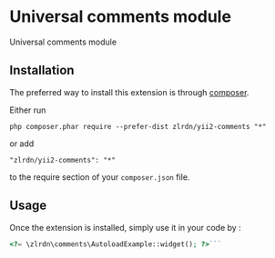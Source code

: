 Universal comments module
=========================
Universal comments module

Installation
------------

The preferred way to install this extension is through [composer](http://getcomposer.org/download/).

Either run

```
php composer.phar require --prefer-dist zlrdn/yii2-comments "*"
```

or add

```
"zlrdn/yii2-comments": "*"
```

to the require section of your `composer.json` file.


Usage
-----

Once the extension is installed, simply use it in your code by  :

```php
<?= \zlrdn\comments\AutoloadExample::widget(); ?>```